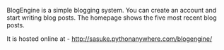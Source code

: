 BlogEngine is a simple blogging system. You can create an account and start writing blog posts. The homepage shows the five most recent blog posts.

It is hosted online at - http://sasuke.pythonanywhere.com/blogengine/

